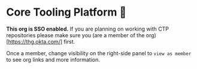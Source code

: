 # Core Tooling Platform 👋

**This org is SSO enabled.** If you are planning on working with CTP repositories please make sure you (are a member of the org)[https://thg.okta.com/] first.

Once a member, change visibility on the right-side panel to `view as member` to see org links and more information.
